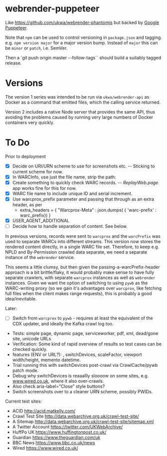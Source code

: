 webrender-puppeteer
===================

Like https://github.com/ukwa/webrender-phantomjs but backed by [Google Puppeteer](https://github.com/GoogleChrome/puppeteer).

Note that `npm` can be used to control versioning in `package.json` and tagging.  e.g. `npm version major` for a major version bump. Instead of `major` this can be `minor` or `patch`, i.e. SemVer.

Then a `git push origin master --follow-tags`` should build a suitably tagged release.

Versions
========

The version 1 series was intended to be run via `ukwa/webrender-api` as Docker as a command that emitted files, which the calling service returned.

Version 2 includes a native Node server that provides the same API, thus avoiding the problems caused by running very large numbers of Docker containers very quickly.

To Do
=====

Prior to deployment

- [x] Decide on URI/URN scheme to use for screenshots etc.  -- Sticking to current scheme for now.
- [x] In WARCInfo, use just the file name, strip the path:
- [x] Create something to quickly check WARC records. -- _ReplayWeb.page_ app works fine for this for now.
- [x] WARC file name to include unique ID and serial increment.
- [x] Use warcprox_prefix parameter and passing that through as an extra header, as per
  - extra_headers = { "Warcprox-Meta" : json.dumps( { 'warc-prefix' : warc_prefix}) }
- [x] USER_AGENT_ADDITIONAL 
- [ ] Decide how to handle separation of content. See below.

In previous versions, records were sent to `warcprox` and the `warcPrefix` was used to separate WARCs into different streams. This version now stores the rendered content directly, in a single WARC file set. Therefore, to keep e.g. NPLD and By-Permission crawled data separate, we need a separate instance of the `webrender` service.

This seems a little clumsy, but then given the passing-a-warcPrefix-header approach is a bit brittle/flaky, it would probably make sense to have fully separate crawlers, with separate `warcprox` instances as well as `webrender` instances. Given we want the option of switching to using `pywb` as the WARC-writing proxy (so we gain it's advantages over `warcprox`, like fetching full files when the client makes range requests), this is probably a good idea/inevitable.

Later:

- [ ] Switch from `warcprox` to `pywb` - requires at least the equivalent of the CDX updater, and ideally the Kafka crawl log too.
- Tests: simple page, dynamic page, serviceworker, pdf, xml, dead/gone site, unicode URLs
- Verification: Some kind of rapid overview of results so test cases can be checked quickly.
- features (ENV or URL?): , switchDevices, scaleFactor, viewport width/height, memento datetime.
- Trial running this with switchDevices post-crawl via CrawlCache/pywb patch mode.
- Debug why switchDevices is reaaallly sloooow on some sites, e.g. www.wired.co.uk, where it also over-crawls.
- Also check aria-label="Close" style buttons?
- Switch screenshots over to a cleaner URN scheme, possibly PWIDs.

Current test sites:

- ACID http://acid.matkelly.com/
- Crawl Test Site http://data.webarchive.org.uk/crawl-test-site/
- A Sitemap http://data.webarchive.org.uk/crawl-test-site/sitemap.xml
- A Twitter Account https://twitter.com/UKWebArchive/
- HuffPo UK https://www.huffingtonpost.co.uk/
- Guardian https://www.theguardian.com/uk
- BBC News https://www.bbc.co.uk/news
- Wired https://www.wired.co.uk/
